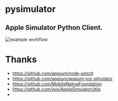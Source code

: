 # pysimulator
Apple Simulator Python Client.
--- 
![example workflow](https://github.com/github/docs/actions/workflows/e2e.yml/badge.svg)


# Thanks
- https://github.com/appium/node-simctl
- https://github.com/appium/appium-ios-simulator
- https://github.com/MobileNativeFoundation
- https://github.com/wix/AppleSimulatorUtils
- 